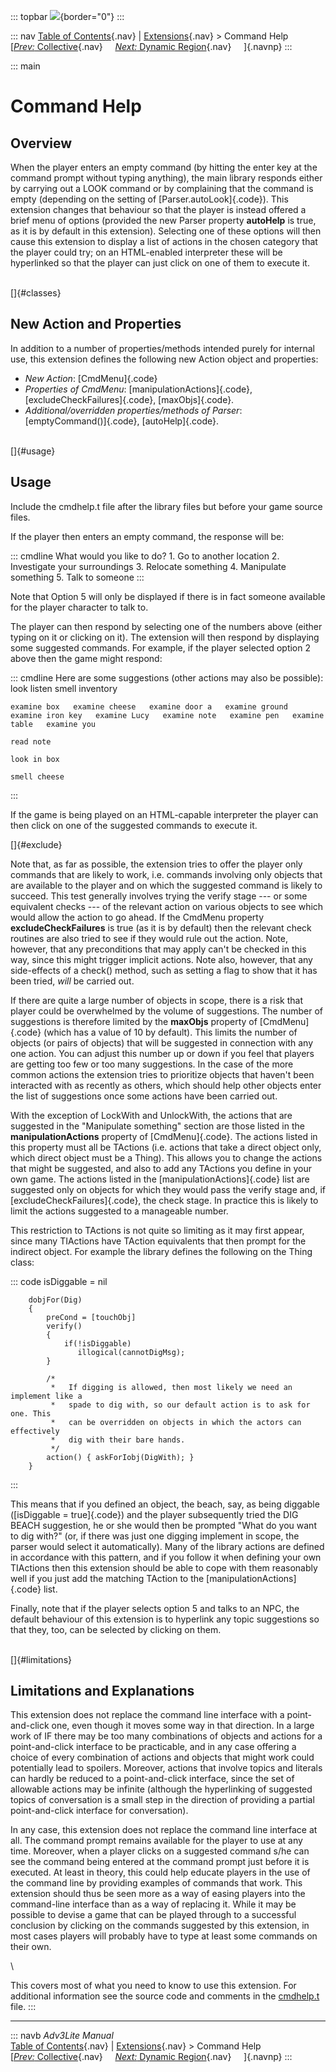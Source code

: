 ::: topbar
![](../../docs/manual/topbar.jpg){border="0"}
:::

::: nav
[Table of Contents](../../docs/manual/toc.htm){.nav} \|
[Extensions](../../docs/manual/extensions.htm){.nav} \> Command Help\
[[*Prev:* Collective](collective.htm){.nav}     [*Next:* Dynamic
Region](dynregion.htm){.nav}     ]{.navnp}
:::

::: main
# Command Help

## Overview

When the player enters an empty command (by hitting the enter key at the
command prompt without typing anything), the main library responds
either by carrying out a LOOK command or by complaining that the command
is empty (depending on the setting of [Parser.autoLook]{.code}). This
extension changes that behaviour so that the player is instead offered a
brief menu of options (provided the new Parser property **autoHelp** is
true, as it is by default in this extension). Selecting one of these
options will then cause this extension to display a list of actions in
the chosen category that the player could try; on an HTML-enabled
interpreter these will be hyperlinked so that the player can just click
on one of them to execute it.

\
[]{#classes}

## New Action and Properties

In addition to a number of properties/methods intended purely for
internal use, this extension defines the following new Action object and
properties:

-   *New Action*: [CmdMenu]{.code}
-   *Properties of CmdMenu*: [manipulationActions]{.code},
    [excludeCheckFailures]{.code}, [maxObjs]{.code}.
-   *Additional/overridden properties/methods of Parser*:
    [emptyCommand()]{.code}, [autoHelp]{.code}.

\
[]{#usage}

## Usage

Include the cmdhelp.t file after the library files but before your game
source files.

If the player then enters an empty command, the response will be:

::: cmdline
    What would you like to do?
    1. Go to another location
    2. Investigate your surroundings
    3. Relocate something
    4. Manipulate something
    5. Talk to someone
:::

Note that Option 5 will only be displayed if there is in fact someone
available for the player character to talk to.

The player can then respond by selecting one of the numbers above
(either typing on it or clicking on it). The extension will then respond
by displaying some suggested commands. For example, if the player
selected option 2 above then the game might respond:

::: cmdline
    Here are some suggestions (other actions may also be possible):
    look  listen smell  inventory

    examine box   examine cheese   examine door a   examine ground   examine iron key   examine Lucy   examine note   examine pen   examine table   examine you   

    read note   

    look in box 

    smell cheese   
:::

If the game is being played on an HTML-capable interpreter the player
can then click on one of the suggested commands to execute it.

[]{#exclude}

Note that, as far as possible, the extension tries to offer the player
only commands that are likely to work, i.e. commands involving only
objects that are available to the player and on which the suggested
command is likely to succeed. This test generally involves trying the
verify stage --- or some equivalent checks --- of the relevant action on
various objects to see which would allow the action to go ahead. If the
CmdMenu property **excludeCheckFailures** is true (as it is by default)
then the relevant check routines are also tried to see if they would
rule out the action. Note, however, that any preconditions that may
apply can\'t be checked in this way, since this might trigger implicit
actions. Note also, however, that any side-effects of a check() method,
such as setting a flag to show that it has been tried, *will* be carried
out.

If there are quite a large number of objects in scope, there is a risk
that player could be overwhelmed by the volume of suggestions. The
number of suggestions is therefore limited by the **maxObjs** property
of [CmdMenu]{.code} (which has a value of 10 by default). This limits
the number of objects (or pairs of objects) that will be suggested in
connection with any one action. You can adjust this number up or down if
you feel that players are getting too few or too many suggestions. In
the case of the more common actions the extension tries to prioritize
objects that haven\'t been interacted with as recently as others, which
should help other objects enter the list of suggestions once some
actions have been carried out.

With the exception of LockWith and UnlockWith, the actions that are
suggested in the \"Manipulate something\" section are those listed in
the **manipulationActions** property of [CmdMenu]{.code}. The actions
listed in this property must all be TActions (i.e. actions that take a
direct object only, which direct object must be a Thing). This allows
you to change the actions that might be suggested, and also to add any
TActions you define in your own game. The actions listed in the
[manipulationActions]{.code} list are suggested only on objects for
which they would pass the verify stage and, if
[excludeCheckFailures]{.code}, the check stage. In practice this is
likely to limit the actions suggested to a manageable number.

This restriction to TActions is not quite so limiting as it may first
appear, since many TIActions have TAction equivalents that then prompt
for the indirect object. For example the library defines the following
on the Thing class:

::: code
        isDiggable = nil

        dobjFor(Dig)
        {
            preCond = [touchObj]
            verify() 
            {
                if(!isDiggable)
                   illogical(cannotDigMsg); 
            }
            
            /* 
             *   If digging is allowed, then most likely we need an implement like a
             *   spade to dig with, so our default action is to ask for one. This
             *   can be overridden on objects in which the actors can effectively
             *   dig with their bare hands.
             */
            action() { askForIobj(DigWith); }
        } 
:::

This means that if you defined an object, the beach, say, as being
diggable ([isDiggable = true]{.code}) and the player subsequently tried
the DIG BEACH suggestion, he or she would then be prompted \"What do you
want to dig with?\" (or, if there was just one digging implement in
scope, the parser would select it automatically). Many of the library
actions are defined in accordance with this pattern, and if you follow
it when defining your own TIActions then this extension should be able
to cope with them reasonably well if you just add the matching TAction
to the [manipulationActions]{.code} list.

Finally, note that if the player selects option 5 and talks to an NPC,
the default behaviour of this extension is to hyperlink any topic
suggestions so that they, too, can be selected by clicking on them.

\
[]{#limitations}

## Limitations and Explanations

This extension does not replace the command line interface with a
point-and-click one, even though it moves some way in that direction. In
a large work of IF there may be too many combinations of objects and
actions for a point-and-click interface to be practicable, and in any
case offering a choice of every combination of actions and objects that
might work could potentially lead to spoilers. Moreover, actions that
involve topics and literals can hardly be reduced to a point-and-click
interface, since the set of allowable actions may be infinite (although
the hyperlinking of suggested topics of conversation is a small step in
the direction of providing a partial point-and-click interface for
conversation).

In any case, this extension does not replace the command line interface
at all. The command prompt remains available for the player to use at
any time. Moreover, when a player clicks on a suggested command s/he can
see the command being entered at the command prompt just before it is
executed. At least in theory, this could help educate players in the use
of the command line by providing examples of commands that work. This
extension should thus be seen more as a way of easing players into the
command-line interface than as a way of replacing it. While it may be
possible to devise a game that can be played through to a successful
conclusion by clicking on the commands suggested by this extension, in
most cases players will probably have to type at least some commands on
their own.

\

This covers most of what you need to know to use this extension. For
additional information see the source code and comments in the
[cmdhelp.t](../cmdhelp.t) file.
:::

------------------------------------------------------------------------

::: navb
*Adv3Lite Manual*\
[Table of Contents](../../docs/manual/toc.htm){.nav} \|
[Extensions](../../docs/manual/extensions.htm){.nav} \> Command Help\
[[*Prev:* Collective](collective.htm){.nav}     [*Next:* Dynamic
Region](dynregion.htm){.nav}     ]{.navnp}
:::
